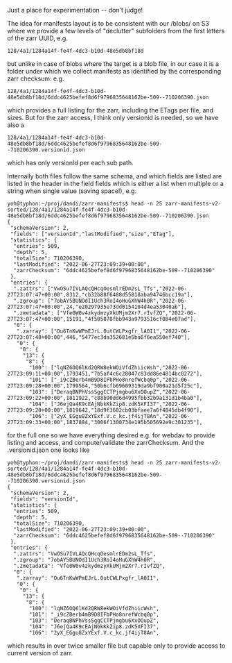 Just a place for experimentation -- don't judge!

The idea for manifests layout is to be consistent with our /blobs/ on S3 where we provide
a few levels of "declutter" subfolders from the first letters of the zarr UUID, e.g.

    128/4a1/1284a14f-fe4f-4dc3-b10d-48e5db8bf18d

but unlike in case of blobs where the target is a blob file, in our case it is a folder under
which we collect manifests as identified by the corresponding zarr checksum: e.g.

    128/4a1/1284a14f-fe4f-4dc3-b10d-48e5db8bf18d/6ddc4625befef8d6f9796835648162be-509--710206390.json

which provides a full listing for the zarr, including the ETags per file, and sizes.  But for the zarr 
access, I think only versionid is needed, so we have also a

    128/4a1/1284a14f-fe4f-4dc3-b10d-48e5db8bf18d/6ddc4625befef8d6f9796835648162be-509--710206390.versionid.json

which has only versionId per each sub path.

Internally both files follow the same schema, and which fields are listed are listed in the header in the field 
fields which is either a list when multiple or a string when single value (saving space!), e.g.

    yoh@typhon:~/proj/dandi/zarr-manifests$ head -n 25 zarr-manifests-v2-sorted/128/4a1/1284a14f-fe4f-4dc3-b10d-48e5db8bf18d/6ddc4625befef8d6f9796835648162be-509--710206390.json 
    {
     "schemaVersion": 2,
     "fields": ["versionId","lastModified","size","ETag"],
     "statistics": {
      "entries": 509,
      "depth": 5,
      "totalSize": 710206390,
      "lastModified": "2022-06-27T23:09:39+00:00",
      "zarrChecksum": "6ddc4625befef8d6f9796835648162be-509--710206390"
     },
     "entries": {
      ".zattrs": ["VwOSu7IVLAQcQHcqOesmlrEDm2sL_Tfs","2022-06-27T23:07:47+00:00",8312,"cb32b88f6488d55818aba94746bcc19a"],
      ".zgroup": ["7obAY5BUNOdI1Uch3RoI4oHuGXhW4h0R","2022-06-27T23:07:47+00:00",24,"e20297935e73dd0154104d4ea53040ab"],
      ".zmetadata": ["Vfe0W0v4zkydmzyXkUMjm2Xr7.rIvfZQ","2022-06-27T23:07:47+00:00",15191,"4f505878fbb943a9793516cf084e07ad"],
      "0": {
       ".zarray": ["Ou6TnKwWPmEJrL.0utCWLPxgfr_lA0I1","2022-06-27T23:07:48+00:00",446,"5477ec3da352681e5ba6f6ea550ef740"],
       "0": {
        "0": {
         "13": {
          "8": {
           "100": ["lqNZ6OQ6lKd2QRW8ekWOiVfdZhiicWsh","2022-06-27T23:09:11+00:00",1793451,"7b5af4c6c28047c83dd86e4814bc0272"],
           "101": ["_i9cZBerb4mB9D8IFbPHo8nrefWcbq0p","2022-06-27T23:09:28+00:00",1799564,"50b6cfb69609319da9bf900a21d5f25c"],
           "103": ["DeraqBNPhVssSggCCTPjmgbu6XxOOupZ","2022-06-27T23:09:22+00:00",1811922,"c88b90dd6d4995fbb32b9a131d1b4ba0"],
           "104": ["J6ejQa4K9cEAjNbkKkZip8.zdK5XFI37","2022-06-27T23:09:20+00:00",1819642,"18d9f3602cb03bfaee7a6f4845db4f90"],
           "106": ["2yX_EGgu8ZxYExf.V.c_kc.jf4ijT8An","2022-06-27T23:09:33+00:00",1837884,"3006f1300734e195b505692e9c301235"],

for the full one so we have everything desired e.g. for webdav to provide listing and access, and compute/validate the zarrChecksum.
And the .versionid.json one looks like

    yoh@typhon:~/proj/dandi/zarr-manifests$ head -n 25 zarr-manifests-v2-sorted/128/4a1/1284a14f-fe4f-4dc3-b10d-48e5db8bf18d/6ddc4625befef8d6f9796835648162be-509--710206390.versionid.json 
    {
     "schemaVersion": 2,
     "fields": "versionId",
     "statistics": {
      "entries": 509,
      "depth": 5,
      "totalSize": 710206390,
      "lastModified": "2022-06-27T23:09:39+00:00",
      "zarrChecksum": "6ddc4625befef8d6f9796835648162be-509--710206390"
     },
     "entries": {
      ".zattrs": "VwOSu7IVLAQcQHcqOesmlrEDm2sL_Tfs",
      ".zgroup": "7obAY5BUNOdI1Uch3RoI4oHuGXhW4h0R",
      ".zmetadata": "Vfe0W0v4zkydmzyXkUMjm2Xr7.rIvfZQ",
      "0": {
       ".zarray": "Ou6TnKwWPmEJrL.0utCWLPxgfr_lA0I1",
       "0": {
        "0": {
         "13": {
          "8": {
           "100": "lqNZ6OQ6lKd2QRW8ekWOiVfdZhiicWsh",
           "101": "_i9cZBerb4mB9D8IFbPHo8nrefWcbq0p",
           "103": "DeraqBNPhVssSggCCTPjmgbu6XxOOupZ",
           "104": "J6ejQa4K9cEAjNbkKkZip8.zdK5XFI37",
           "106": "2yX_EGgu8ZxYExf.V.c_kc.jf4ijT8An",

which results in over twice smaller file but capable only to provide access to current version of zarr.
